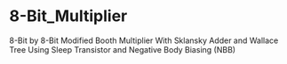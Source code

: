 # 8-Bit_Multiplier
8-Bit by 8-Bit Modified Booth Multiplier With Sklansky Adder and Wallace Tree Using Sleep Transistor and Negative Body Biasing (NBB)
